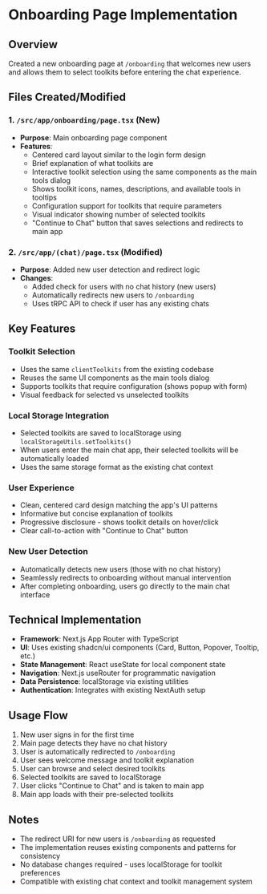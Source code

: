 # Onboarding Page Implementation

## Overview
Created a new onboarding page at `/onboarding` that welcomes new users and allows them to select toolkits before entering the chat experience.

## Files Created/Modified

### 1. `/src/app/onboarding/page.tsx` (New)
- **Purpose**: Main onboarding page component
- **Features**:
  - Centered card layout similar to the login form design
  - Brief explanation of what toolkits are
  - Interactive toolkit selection using the same components as the main tools dialog 
  - Shows toolkit icons, names, descriptions, and available tools in tooltips
  - Configuration support for toolkits that require parameters
  - Visual indicator showing number of selected toolkits
  - "Continue to Chat" button that saves selections and redirects to main app

### 2. `/src/app/(chat)/page.tsx` (Modified) 
- **Purpose**: Added new user detection and redirect logic
- **Changes**:
  - Added check for users with no chat history (new users)
  - Automatically redirects new users to `/onboarding`
  - Uses tRPC API to check if user has any existing chats

## Key Features

### Toolkit Selection
- Uses the same `clientToolkits` from the existing codebase
- Reuses the same UI components as the main tools dialog
- Supports toolkits that require configuration (shows popup with form)
- Visual feedback for selected vs unselected toolkits

### Local Storage Integration
- Selected toolkits are saved to localStorage using `localStorageUtils.setToolkits()`
- When users enter the main chat app, their selected toolkits will be automatically loaded
- Uses the same storage format as the existing chat context

### User Experience
- Clean, centered card design matching the app's UI patterns
- Informative but concise explanation of toolkits
- Progressive disclosure - shows toolkit details on hover/click
- Clear call-to-action with "Continue to Chat" button

### New User Detection
- Automatically detects new users (those with no chat history)
- Seamlessly redirects to onboarding without manual intervention
- After completing onboarding, users go directly to the main chat interface

## Technical Implementation

- **Framework**: Next.js App Router with TypeScript
- **UI**: Uses existing shadcn/ui components (Card, Button, Popover, Tooltip, etc.)
- **State Management**: React useState for local component state
- **Navigation**: Next.js useRouter for programmatic navigation
- **Data Persistence**: localStorage via existing utilities
- **Authentication**: Integrates with existing NextAuth setup

## Usage Flow
1. New user signs in for the first time
2. Main page detects they have no chat history
3. User is automatically redirected to `/onboarding`
4. User sees welcome message and toolkit explanation
5. User can browse and select desired toolkits
6. Selected toolkits are saved to localStorage
7. User clicks "Continue to Chat" and is taken to main app
8. Main app loads with their pre-selected toolkits

## Notes
- The redirect URI for new users is `/onboarding` as requested
- The implementation reuses existing components and patterns for consistency
- No database changes required - uses localStorage for toolkit preferences
- Compatible with existing chat context and toolkit management system